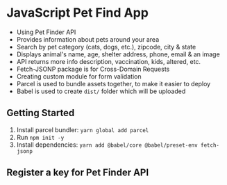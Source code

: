 # JavaScript Pet Find App

- Using Pet Finder API
- Provides information about pets around your area
- Search by pet category (cats, dogs, etc.), zipcode, city & state
- Displays animal's name, age, shelter address, phone, email & an image
- API returns more info description, vaccination, kids, altered, etc.
- Fetch-JSONP package is for Cross-Domain Requests 
- Creating custom module for form validation
- Parcel is used to bundle assets together, to make it easier to deploy
- Babel is used to create `dist/` folder which will be uploaded


## Getting Started

1. Install parcel bundler: `yarn global add parcel`
2. Run `npm init -y`
3. Install dependencies:
    `yarn add @babel/core @babel/preset-env fetch-jsonp`

## Register a key for Pet Finder API
